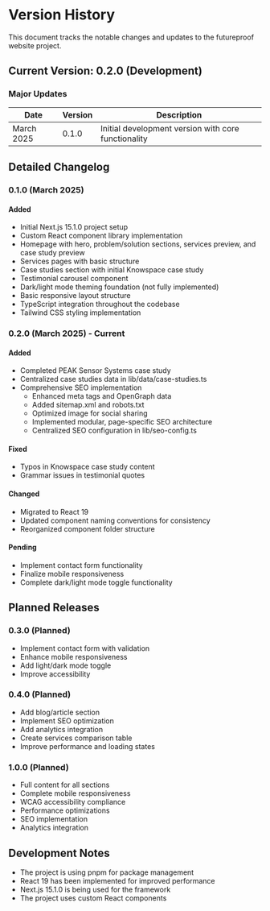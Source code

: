 # Version History

This document tracks the notable changes and updates to the futureproof website project.

## Current Version: 0.2.0 (Development)

### Major Updates

| Date | Version | Description |
|------|---------|-------------|
| March 2025 | 0.1.0 | Initial development version with core functionality |

## Detailed Changelog

### 0.1.0 (March 2025)

#### Added
- Initial Next.js 15.1.0 project setup
- Custom React component library implementation
- Homepage with hero, problem/solution sections, services preview, and case study preview
- Services pages with basic structure
- Case studies section with initial Knowspace case study
- Testimonial carousel component
- Dark/light mode theming foundation (not fully implemented)
- Basic responsive layout structure
- TypeScript integration throughout the codebase
- Tailwind CSS styling implementation

### 0.2.0 (March 2025) - Current

#### Added
- Completed PEAK Sensor Systems case study
- Centralized case studies data in lib/data/case-studies.ts
- Comprehensive SEO implementation
  - Enhanced meta tags and OpenGraph data
  - Added sitemap.xml and robots.txt
  - Optimized image for social sharing
  - Implemented modular, page-specific SEO architecture
  - Centralized SEO configuration in lib/seo-config.ts

#### Fixed
- Typos in Knowspace case study content
- Grammar issues in testimonial quotes

#### Changed
- Migrated to React 19
- Updated component naming conventions for consistency
- Reorganized component folder structure

#### Pending
- Implement contact form functionality
- Finalize mobile responsiveness
- Complete dark/light mode toggle functionality

## Planned Releases

### 0.3.0 (Planned)
- Implement contact form with validation
- Enhance mobile responsiveness
- Add light/dark mode toggle
- Improve accessibility

### 0.4.0 (Planned)
- Add blog/article section
- Implement SEO optimization
- Add analytics integration
- Create services comparison table
- Improve performance and loading states

### 1.0.0 (Planned)
- Full content for all sections
- Complete mobile responsiveness
- WCAG accessibility compliance
- Performance optimizations
- SEO implementation
- Analytics integration

## Development Notes

- The project is using pnpm for package management
- React 19 has been implemented for improved performance
- Next.js 15.1.0 is being used for the framework
- The project uses custom React components
